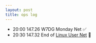 ```yaml
---
layout: post
title: ops log
---
```


* 20:00 147.26 W7DG Monday Net ✅
* 20:30 147.32 End of [Linux User Net](https://kc7nyr.com/linux/) 🐧
